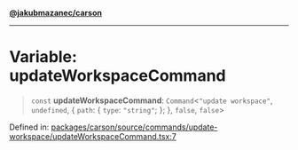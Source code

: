 [**@jakubmazanec/carson**](../README.md)

---

# Variable: updateWorkspaceCommand

> `const` **updateWorkspaceCommand**: `Command`\<`"update workspace"`, `undefined`, \{ `path`: \{
> `type`: `"string"`; \}; \}, `false`, `false`\>

Defined in:
[packages/carson/source/commands/update-workspace/updateWorkspaceCommand.tsx:7](https://github.com/jakubmazanec/tools/blob/a9ba87d349a220bbed24d161794f90a6ba6009e5/packages/carson/source/commands/update-workspace/updateWorkspaceCommand.tsx#L7)
